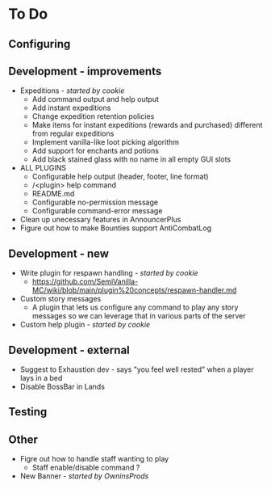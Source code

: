 # To Do

## Configuring

## Development - improvements

- Expeditions - _started by cookie_
    - Add command output and help output
    - Add instant expeditions
    - Change expedition retention policies
    - Make items for instant expeditions (rewards and purchased) different from regular expeditions
    - Implement vanilla-like loot picking algorithm
    - Add support for enchants and potions
    - Add black stained glass with no name in all empty GUI slots
- ALL PLUGINS
    - Configurable help output (header, footer, line format)
    - /\<plugin\> help command
    - README.md
    - Configurable no-permission message
    - Configurable command-error message
- Clean up unecessary features in AnnouncerPlus
- Figure out how to make Bounties support AntiCombatLog

## Development - new

- Write plugin for respawn handling _- started by cookie_
    - https://github.com/SemiVanilla-MC/wiki/blob/main/plugin%20concepts/respawn-handler.md
- Custom story messages
    - A plugin that lets us configure any command to play any story messages so we can leverage that in various parts of the server
- Custom help plugin _- started by cookie_

## Development - external

- Suggest to Exhaustion dev - says "you feel well rested" when a player lays in a bed
- Disable BossBar in Lands

## Testing

## Other

- Figre out how to handle staff wanting to play
    - Staff enable/disable command ?
- New Banner _- started by OwninsProds_
